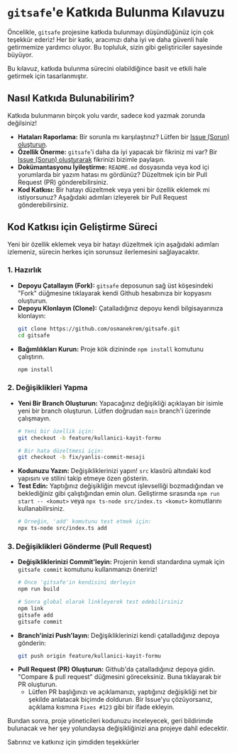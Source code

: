 # `gitsafe`'e Katkıda Bulunma Kılavuzu

Öncelikle, `gitsafe` projesine katkıda bulunmayı düşündüğünüz için çok teşekkür ederiz! Her bir katkı, aracımızı daha iyi ve daha güvenli hale getirmemize yardımcı oluyor. Bu topluluk, sizin gibi geliştiriciler sayesinde büyüyor.

Bu kılavuz, katkıda bulunma sürecini olabildiğince basit ve etkili hale getirmek için tasarlanmıştır.

## Nasıl Katkıda Bulunabilirim?

Katkıda bulunmanın birçok yolu vardır, sadece kod yazmak zorunda değilsiniz!
*   **Hataları Raporlama:** Bir sorunla mı karşılaştınız? Lütfen bir [Issue (Sorun) oluşturun](https://github.com/osmanekrem/gitsafe/issues/new?template=bug_report.md).
*   **Özellik Önerme:** `gitsafe`'i daha da iyi yapacak bir fikriniz mi var? Bir [Issue (Sorun) oluşturarak](https://github.com/osmanekrem/gitsafe/issues/new?template=feature_request.md) fikrinizi bizimle paylaşın.
*   **Dokümantasyonu İyileştirme:** `README.md` dosyasında veya kod içi yorumlarda bir yazım hatası mı gördünüz? Düzeltmek için bir Pull Request (PR) gönderebilirsiniz.
*   **Kod Katkısı:** Bir hatayı düzeltmek veya yeni bir özellik eklemek mi istiyorsunuz? Aşağıdaki adımları izleyerek bir Pull Request gönderebilirsiniz.

## Kod Katkısı için Geliştirme Süreci

Yeni bir özellik eklemek veya bir hatayı düzeltmek için aşağıdaki adımları izlemeniz, sürecin herkes için sorunsuz ilerlemesini sağlayacaktır.

### 1. Hazırlık

*   **Depoyu Çatallayın (Fork):** `gitsafe` deposunun sağ üst köşesindeki "Fork" düğmesine tıklayarak kendi Github hesabınıza bir kopyasını oluşturun.
*   **Depoyu Klonlayın (Clone):** Çatalladığınız depoyu kendi bilgisayarınıza klonlayın:
    ```bash
    git clone https://github.com/osmanekrem/gitsafe.git
    cd gitsafe
    ```
*   **Bağımlılıkları Kurun:** Proje kök dizininde `npm install` komutunu çalıştırın.
    ```bash
    npm install
    ```

### 2. Değişiklikleri Yapma

*   **Yeni Bir Branch Oluşturun:** Yapacağınız değişikliği açıklayan bir isimle yeni bir branch oluşturun. Lütfen doğrudan `main` branch'i üzerinde çalışmayın.
    ```bash
    # Yeni bir özellik için:
    git checkout -b feature/kullanici-kayit-formu

    # Bir hata düzeltmesi için:
    git checkout -b fix/yanlis-commit-mesaji
    ```
*   **Kodunuzu Yazın:** Değişikliklerinizi yapın! `src` klasörü altındaki kod yapısını ve stilini takip etmeye özen gösterin.
*   **Test Edin:** Yaptığınız değişikliğin mevcut işlevselliği bozmadığından ve beklediğiniz gibi çalıştığından emin olun. Geliştirme sırasında `npm run start -- <komut>` veya `npx ts-node src/index.ts <komut>` komutlarını kullanabilirsiniz.
    ```bash
    # Örneğin, 'add' komutunu test etmek için:
    npx ts-node src/index.ts add
    ```

### 3. Değişiklikleri Gönderme (Pull Request)

*   **Değişikliklerinizi Commit'leyin:** Projenin kendi standardına uymak için `gitsafe commit` komutunu kullanmanızı öneririz!
    ```bash
    # Önce 'gitsafe'in kendisini derleyin
    npm run build

    # Sonra global olarak linkleyerek test edebilirsiniz
    npm link
    gitsafe add 
    gitsafe commit
    ```
*   **Branch'inizi Push'layın:** Değişikliklerinizi kendi çatalladığınız depoya gönderin:
    ```bash
    git push origin feature/kullanici-kayit-formu
    ```
*   **Pull Request (PR) Oluşturun:** Github'da çatalladığınız depoya gidin. "Compare & pull request" düğmesini göreceksiniz. Buna tıklayarak bir PR oluşturun.
    *   Lütfen PR başlığınızı ve açıklamanızı, yaptığınız değişikliği net bir şekilde anlatacak biçimde doldurun. Bir Issue'yu çözüyorsanız, açıklama kısmına `Fixes #123` gibi bir ifade ekleyin.

Bundan sonra, proje yöneticileri kodunuzu inceleyecek, geri bildirimde bulunacak ve her şey yolundaysa değişikliğinizi ana projeye dahil edecektir.

Sabrınız ve katkınız için şimdiden teşekkürler